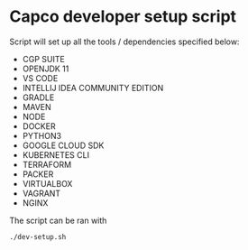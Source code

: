 # Capco developer setup script

Script will set up all the tools / dependencies specified below:
* CGP SUITE
* OPENJDK 11
* VS CODE
* INTELLIJ IDEA COMMUNITY EDITION
* GRADLE
* MAVEN
* NODE
* DOCKER
* PYTHON3
* GOOGLE CLOUD SDK
* KUBERNETES CLI
* TERRAFORM
* PACKER
* VIRTUALBOX
* VAGRANT
* NGINX

The script can be ran with 
```
./dev-setup.sh
```
